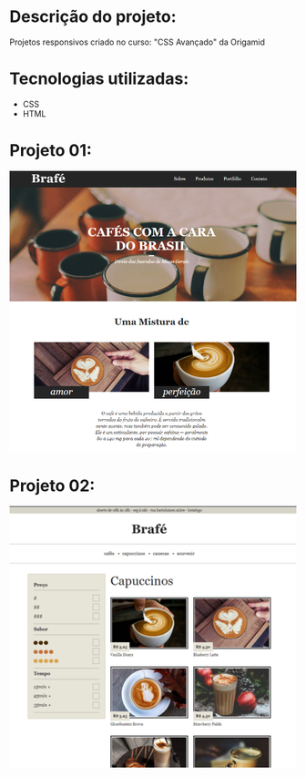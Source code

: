 # Descrição do projeto:

Projetos responsivos criado no curso: "CSS Avançado" da Origamid

# Tecnologias utilizadas:

- CSS
- HTML

# Projeto 01:

![](https://github.com/iorgama/origamid_css_avancado/blob/main/Exemplo-01/img/exercicio01.png)

# Projeto 02:

![](https://github.com/iorgama/origamid_css_avancado/blob/main/Exemplo-02/img/exercicio02.png)
